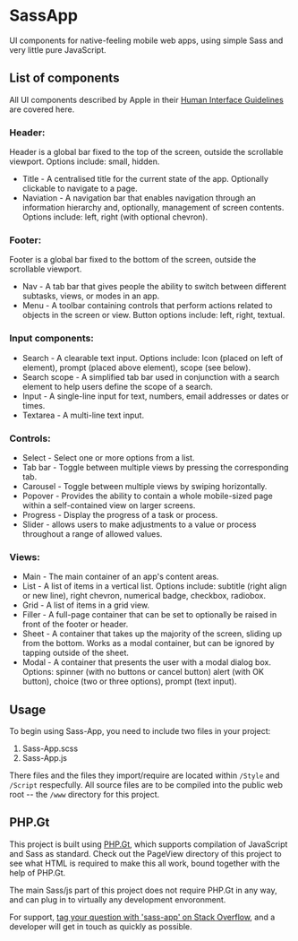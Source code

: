 SassApp
=======

UI components for native-feeling mobile web apps, using simple Sass and very little pure JavaScript.


List of components
----------------

All UI components described by Apple in their [Human Interface Guidelines](https://developer.apple.com/library/ios/documentation/userexperience/conceptual/MobileHIG/Bars.html) are covered here.

### Header:

Header is a global bar fixed to the top of the screen, outside the scrollable viewport. Options include: small, hidden.

* Title - A centralised title for the current state of the app. Optionally clickable to navigate to a page.
* Naviation - A navigation bar that enables navigation through an information hierarchy and, optionally, management of screen contents. Options include: left, right (with optional chevron).


### Footer:

Footer is a global bar fixed to the bottom of the screen, outside the scrollable viewport.

* Nav - A tab bar that gives people the ability to switch between different subtasks, views, or modes in an app.
* Menu - A toolbar containing controls that perform actions related to objects in the screen or view. Button options include: left, right, textual.


### Input components:

* Search - A clearable text input. Options include: Icon (placed on left of element), prompt (placed above element), scope (see below).
* Search scope - A simplified tab bar used in conjunction with a search element to help users define the scope of a search.
* Input - A single-line input for text, numbers, email addresses or dates or times.
* Textarea - A multi-line text input.

### Controls: 

* Select - Select one or more options from a list.
* Tab bar - Toggle between multiple views by pressing the corresponding tab.
* Carousel - Toggle between multiple views by swiping horizontally. 
* Popover - Provides the ability to contain a whole mobile-sized page within a self-contained view on larger screens.
* Progress - Display the progress of a task or process.
* Slider - allows users to make adjustments to a value or process throughout a range of allowed values.

### Views:

* Main - The main container of an app's content areas.
* List - A list of items in a vertical list. Options include: subtitle (right align or new line), right chevron, numerical badge, checkbox, radiobox.
* Grid - A list of items in a grid view.
* Filler - A full-page container that can be set to optionally be raised in front of the footer or header.
* Sheet - A container that takes up the majority of the screen, sliding up from the bottom. Works as a modal container, but can be ignored by tapping outside of the sheet.
* Modal - A container that presents the user with a modal dialog box. Options: spinner (with no buttons or cancel button) alert (with OK button), choice (two or three options), prompt (text input).


Usage
-----

To begin using Sass-App, you need to include two files in your project:

1. Sass-App.scss
2. Sass-App.js

There files and the files they import/require are located within `/Style` and `/Script` respecfully. All source files are to be compiled into the public web root -- the `/www` directory for this project.


PHP.Gt
------

This project is built using [PHP.Gt](http://php.gt), which supports compilation of JavaScript and Sass as standard. Check out the PageView directory of this project to see what HTML is required to make this all work, bound together with the help of PHP.Gt.

The main Sass/js part of this project does not require PHP.Gt in any way, and can plug in to virtually any development envoronment.

For support, [tag your question with 'sass-app' on Stack Overflow](http://stackoverflow.com/questions/tagged/sass-app), and a developer will get in touch as quickly as possible.